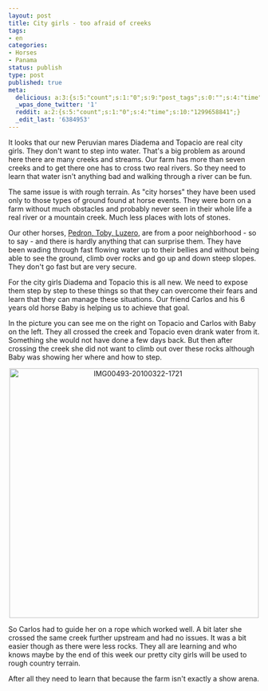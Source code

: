 ```yaml
---
layout: post
title: City girls - too afraid of creeks
tags:
- en
categories:
- Horses
- Panama
status: publish
type: post
published: true
meta:
  delicious: a:3:{s:5:"count";s:1:"0";s:9:"post_tags";s:0:"";s:4:"time";s:10:"1281981114";}
  _wpas_done_twitter: '1'
  reddit: a:2:{s:5:"count";s:1:"0";s:4:"time";s:10:"1299658841";}
  _edit_last: '6384953'
---
```

It looks that our new Peruvian mares Diadema and Topacio are real city girls. They don't want to step into water. That's a big problem as around here there are many creeks and streams. Our farm has more than seven creeks and to get there one has to cross two real rivers. So they need to learn that water isn't anything bad and walking through a river can be fun.

The same issue is with rough terrain. As "city horses" they have been used only to those types of ground found at horse events. They were born on a farm without much obstacles and probably never seen in their whole life a real river or a mountain creek. Much less places with lots of stones.

Our other horses, <a href="http://blog.stephan-schwab.com/2009/09/15/the-big-trip-to-the-farm-for-our-new-horses/">Pedron, Toby, Luzero</a>, are from a poor neighborhood - so to say - and there is hardly anything that can surprise them. They have been wading through fast flowing water up to their bellies and without being able to see the ground, climb over rocks and go up and down steep slopes. They don't go fast but are very secure.

For the city girls Diadema and Topacio this is all new. We need to expose them step by step to these things so that they can overcome their fears and learn that they can manage these situations. Our friend Carlos and his 6 years old horse Baby is helping us to achieve that goal.

In the picture you can see me on the right on Topacio and Carlos with Baby on the left. They all crossed the creek and Topacio even drank water from it. Something she would not have done a few days back. But then after crossing the creek she did not want to climb out over these rocks although Baby was showing her where and how to step.

<div style="text-align:center;"><a href="http://www.flickr.com/photos/34665899@N00/4456077416" title="View 'IMG00493-20100322-1721' on Flickr.com"><img border="0" width="500" alt="IMG00493-20100322-1721" src="http://farm3.static.flickr.com/2768/4456077416_388853fcb5.jpg"></a></div>

So Carlos had to guide her on a rope which worked well. A bit later she crossed the same creek further upstream and had no issues. It was a bit easier though as there were less rocks. They all are learning and who knows maybe by the end of this week our pretty city girls will be used to rough country terrain.

After all they need to learn that because the farm isn't exactly a show arena.

